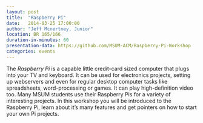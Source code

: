 ```yaml
---
layout: post
title:  "Raspberry Pi"
date:   2014-03-25 17:00:00
author: "Jeff Mcnertney, Junior"
location: BR 165/166
duration-in-minutes: 60
presentation-data: https://github.com/MSUM-ACM/Raspberry-Pi-Workshop
categories: events
---
```


The _Raspberry Pi_ is a capable little credit-card
sized computer that plugs into your TV and
keyboard. It can be used for electronics projects,
setting up webservers and even for regular desktop
computer tasks like spreadsheets, word-processing
or games. It can play high-definition video too.
Many MSUM students use their Raspberry Pis for a
variety of interesting projects. In this workshop
you will be introduced to the Raspberry Pi, learn
about it’s many features and get pointers on how
to start your own Pi projects.
